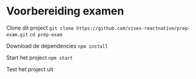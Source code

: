 # Voorbereiding examen

Clone dit project
`git clone https://github.com/vives-reactnative/prep-exam.git`
`cd prep-exam`

Download de dependencies
`npm install`

Start het project
`npm start`

Test het project uit
